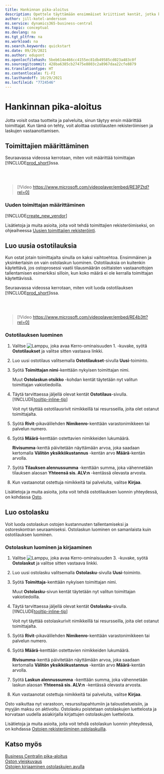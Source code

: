 ```yaml
---
title: Hankinnan pika-aloitus
description: Opettele täyttämään ensimmäiset kriittiset kentät, jotka koskevat toimittajia Business Centralissa, jotta voit aloittaa tuotteiden ja palveluiden ostamisen.
author: jill-kotel-andersson
ms.service: dynamics365-business-central
ms.topic: conceptual
ms.devlang: na
ms.tgt_pltfrm: na
ms.workload: na
ms.search.keywords: quickstart
ms.date: 09/29/2021
ms.author: edupont
ms.openlocfilehash: 5beb614e466cc4155ec81db49585cd023a483c0f
ms.sourcegitcommit: 428ba6385cb27475e8803c2a8967daa22cfe8879
ms.translationtype: HT
ms.contentlocale: fi-FI
ms.lasthandoff: 10/29/2021
ms.locfileid: "7724546"
---
```

# <a name="procurement-quick-start"></a>Hankinnan pika-aloitus

Jotta voisit ostaa tuotteita ja palveluita, sinun täytyy ensin määrittää toimittajat. Kun tämä on tehty, voit aloittaa ostotilausten rekisteröimisen ja laskujen vastaanottamisen.  

## <a name="set-up-vendors"></a>Toimittajien määrittäminen

Seuraavassa videossa kerrotaan, miten voit määrittää toimittajan [!INCLUDE[prod_short](includes/prod_short.md)]issa.

<br><br>  

> [!Video https://www.microsoft.com/videoplayer/embed/RE3PZtd?rel=0]

### <a name="set-up-a-new-vendor"></a>Uuden toimittajan määrittäminen

[!INCLUDE[create_new_vendor](includes/create_new_vendor.md)]

Lisätietoja ja muita asioita, joita voit tehdä toimittajien rekisteröimiseksi, on ohjeaiheessa [Uusien toimittajien rekisteröinti](purchasing-how-register-new-vendors.md).  

## <a name="create-new-purchase-orders"></a>Luo uusia ostotilauksia

Kun ostat jotain toimittajalta sinulla on kaksi vaihtoehtoa. Ensimmäinen ja yksinkertaisin on vain ostolaskun luominen. Ostotilauksia on kuitenkin käytettävä, jos ostoprosessi vaatii tilausmäärän osittaisten vastaanottojen tallentamisen esimerkiksi silloin, kun koko määrä ei ole kerralla toimittajan käytettävissä.

Seuraavassa videossa kerrotaan, miten voit luoda ostotilauksen [!INCLUDE[prod_short](includes/prod_short.md)]issa.

<br><br>

> [!Video https://www.microsoft.com/videoplayer/embed/RE4b3tt?rel=0]

### <a name="to-create-a-purchase-order"></a>Ostotilauksen luominen  

1. Valitse ![Lamppu, joka avaa Kerro-ominaisuuden 1.](media/ui-search/search_small.png "Kerro, mitä haluat tehdä") -kuvake, syötä **Ostotilaukset** ja valitse sitten vastaava linkki.  

2. Luo uusi ostotilaus valitsemalla **Ostotilaukset**-sivulla **Uusi**-toiminto.

3. Syötä **Toimittajan nimi**-kenttään nykyisen toimittajan nimi.

    Muut **Ostolaskun otsikko** -kohdan kentät täytetään nyt valitun toimittajan vakiotiedoilla.  

4. Täytä tarvittaessa jäljellä olevat kentät **Ostotilaus**-sivulla. [!INCLUDE[tooltip-inline-tip](includes/tooltip-inline-tip_md.md)]

    Voit nyt täyttää ostotilausrivit nimikkeillä tai resursseilla, joita olet ostanut toimittajalta.

5. Syötä **Rivit**-pikavälilehden **Nimikenro**-kenttään varastonimikkeen tai palvelun numero.

6. Syötä **Määrä**-kenttään ostettavien nimikkeiden lukumäärä.

    **Rivisumma**-kenttä päivitetään näyttämään arvoa, joka saadaan kertomalla **Välitön yksikkökustannus** -kentän arvo **Määrä**-kentän arvolla.

7. Syötä **Tilauksen alennussumma** -kenttään summa, joka vähennetään tilauksen alaosan **Yhteensä sis. ALV:n** -kentässä olevasta arvosta.

8. Kun vastaanotat ostettuja nimikkeitä tai palveluita, valitse **Kirjaa**.

Lisätietoja ja muita asioita, joita voit tehdä ostotilauksen luonnin yhteydessä, on kohdassa [Osto](purchasing-manage-purchasing.md).  

## <a name="create-a-purchase-invoice"></a>Luo ostolasku  

Voit luoda ostolaskun ostojen kustannusten tallentamiseksi ja ostoreskontran seuraamiseksi. Ostolaskun luominen on samanlaista kuin ostotilauksen luominen.

### <a name="how-to-create-and-post-a-purchase-invoice"></a>Ostolaskun luominen ja kirjaaminen  

1. Valitse ![Lamppu, joka avaa Kerro-ominaisuuden 3.](media/ui-search/search_small.png "Kerro, mitä haluat tehdä") -kuvake, syötä **Ostolaskut** ja valitse sitten vastaava linkki.  
2. Luo uusi ostolasku valitsemalla **Ostolasku**-sivulla **Uusi**-toiminto.
3. Syötä **Toimittaja**-kenttään nykyisen toimittajan nimi.

    Muut **Ostolasku**-sivun kentät täytetään nyt valitun toimittajan vakiotiedoilla.

4. Täytä tarvittaessa jäljellä olevat kentät **Ostolasku**-sivulla. [!INCLUDE[tooltip-inline-tip](includes/tooltip-inline-tip_md.md)]

    Voit nyt täyttää ostolaskurivit nimikkeillä tai resursseilla, joita olet ostanut toimittajalta.

5. Syötä **Rivit**-pikavälilehden **Nimikenro**-kenttään varastonimikkeen tai palvelun numero.
6. Syötä **Määrä**-kenttään ostettavien nimikkeiden lukumäärä.

    **Rivisumma**-kenttä päivitetään näyttämään arvoa, joka saadaan kertomalla **Välitön yksikkökustannus** -kentän arvo **Määrä**-kentän arvolla.

7. Syötä **Laskun alennussumma** -kenttään summa, joka vähennetään laskun alaosan **Yhteensä sis. ALV:n** -kentässä olevasta arvosta.

8. Kun vastaanotat ostettuja nimikkeitä tai palveluita, valitse **Kirjaa**.

Osto vaikuttaa nyt varastoon, resurssitapahtumiin ja taloustietueisiin, ja myyjän maksu on aktivoitu. Ostolasku poistetaan ostolaskujen luettelosta ja korvataan uudella asiakirjalla kirjattujen ostolaskujen luettelosta.  

Lisätietoja ja muita asioita, joita voit tehdä ostolaskun luonnin yhteydessä, on kohdassa [Ostojen rekisteröiminen ostolaskuilla](purchasing-how-record-purchases.md).

## <a name="see-also"></a>Katso myös

[Business Centralin pika-aloitus](quick-start-business-central.md)  
[Oston yleiskuvaus](Purchasing-manage-purchasing.md)  
[Ostojen kirjaaminen ostolaskujen avulla](purchasing-how-record-purchases.md)  

